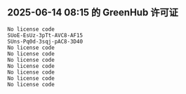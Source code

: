 ## 2025-06-14 08:15 的 GreenHub 许可证
```
No license code
SUoE-EsUz-3pTt-AVC8-AF15
SUns-Pq0d-3sqj-pAC8-3D40
No license code
No license code
No license code
No license code
No license code
No license code
No license code
```
